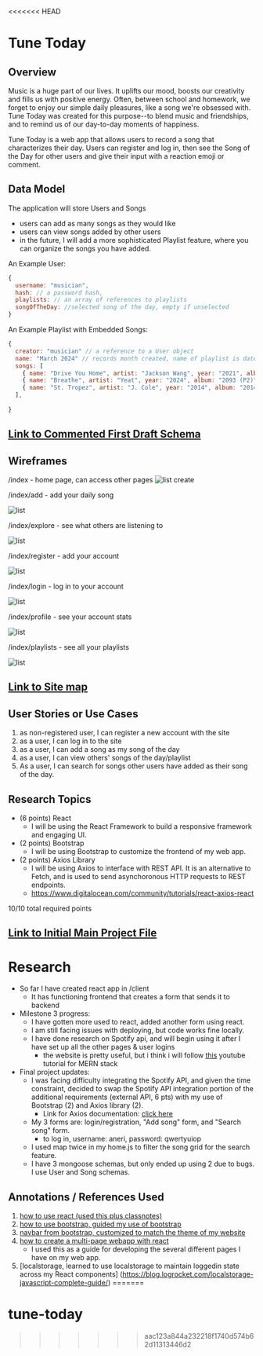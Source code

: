 <<<<<<< HEAD
# Tune Today 

## Overview

Music is a huge part of our lives. It uplifts our mood, boosts our creativity and fills us with positive energy. Often, between school and homework, we forget to enjoy our simple daily pleasures, like a song we're obsessed with. Tune Today was created for this purpose--to blend music and friendships, and to remind us of our day-to-day moments of happiness.

Tune Today is a web app that allows users to record a song that characterizes their day. Users can register and log in, then see the Song of the Day for other users and give their input with a reaction emoji or comment.


## Data Model

The application will store Users and Songs

* users can add as many songs as they would like
* users can view songs added by other users
* in the future, I will add a more sophisticated Playlist feature, where you can organize the songs you have added.

An Example User:

```javascript
{
  username: "musician",
  hash: // a password hash,
  playlists: // an array of references to playlists
  songOfTheDay: //selected song of the day, empty if unselected
}
```

An Example Playlist with Embedded Songs:

```javascript
{
  creator: "musician" // a reference to a User object
  name: "March 2024" // records month created, name of playlist is date created
  songs: [
    { name: "Drive You Home", artist: "Jackson Wang", year: "2021", album:"Drive You Home", dateRecorded: "1"},
    { name: "Breathe", artist: "Yeat", year: "2024", album: "2093 (P2)", dateRecorded: "2"},
    { name: "St. Tropez", artist: "J. Cole", year: "2014", album: "2014 Forest Hills Drive", dateRecorded: "3"},
  ],
  
}
```


## [Link to Commented First Draft Schema](db.mjs) 

## Wireframes

/index - home page, can access other pages
![list create](documentation/home-wireframe.png)

/index/add - add your daily song

![list](documentation/add-sitemap.png)

/index/explore - see what others are listening to

![list](documentation/explore-wireframe.png)

/index/register - add your account

![list](documentation/register%20-%20wireframe.png)

/index/login - log in to your account

![list](documentation/login-wireframe.png)

/index/profile - see your account stats

![list](documentation/profile-wireframe.png)

/index/playlists - see all your playlists

![list](documentation/playlists-wireframe.png)

## [Link to Site map](documentation/sitemap.png)

## User Stories or Use Cases

1. as non-registered user, I can register a new account with the site
2. as a user, I can log in to the site
3. as a user, I can add a song as my song of the day
4. as a user, I can view others' songs of the day/playlist
5. As a user, I can search for songs other users have added as their song of the day.

## Research Topics

* (6 points) React
    * I will be using the React Framework to build a responsive framework and engaging UI.
* (2 points) Bootstrap
    * I will be using Bootstrap to customize the frontend of my web app.
* (2 points) Axios Library
    * I will be using Axios to interface with REST API. It is an alternative to Fetch, and is used to send asynchoronous HTTP requests to REST endpoints.
    * https://www.digitalocean.com/community/tutorials/react-axios-react

10/10 total required points


## [Link to Initial Main Project File](app.mjs) 

# Research
* So far I have created react app in /client
  * It has functioning frontend that creates a form that sends it to backend
* Milestone 3 progress:
  * I have gotten more used to react, added another form using react. 
  * I am still facing issues with deploying, but code works fine locally.
  * I have done research on Spotify api, and will begin using it after I have set up all the other pages & user logins
    * the website is pretty useful, but i think i will follow [this](https://www.youtube.com/watch?v=1PWDxgqLmDA) youtube tutorial for MERN stack
* Final project updates:
    * I was facing difficulty integrating the Spotify API, and given the time constraint, decided to swap the Spotify API integration portion of the additional requirements (external API, 6 pts) with my use of Bootstrap (2) and Axios library (2).
        * Link for Axios documentation: [click here](https://www.digitalocean.com/community/tutorials/react-axios-react)
    * My 3 forms are: login/registration, "Add song" form, and "Search song" form. 
        * to log in, username: aneri, password: qwertyuiop
    * I used map twice in my home.js to filter the song grid for the search feature.
    * I have 3 mongoose schemas, but only ended up using 2 due to bugs. I use User and Song schemas.

## Annotations / References Used

1. [how to use react (used this plus classnotes)](https://react.dev/blog/2023/03/16/introducing-react-dev)
2. [how to use bootstrap, guided my use of bootstrap](https://getbootstrap.com/docs/5.3/getting-started/introduction/)
3. [navbar from bootstrap, customized to match the theme of my website](https://react-bootstrap.netlify.app/docs/components/navbar/)
4. [how to create a multi-page webapp with react](https://www.google.com/search?sca_esv=c23ff5f34ecefdf6&sca_upv=1&rlz=1C1RXQR_enUS1021US1021&sxsrf=ACQVn0_GLrQfVaAcsPtaxVKiURIw9H-hsg:1714081211796&q=how+to+make+multiple+pages+in+react&tbm=vid&source=lnms&prmd=visnbmtz&sa=X&sqi=2&ved=2ahUKEwig2_qNqt6FAxV5MVkFHVfOAhEQ0pQJegQIDhAB&biw=1500&bih=865&dpr=2#fpstate=ive&vld=cid:dc6a38f5,vid:xMNhDf5-hvk,st:0)
    * I used this as a guide for developing the several different pages I have on my web app.
5. [localstorage, learned to use localstorage to maintain loggedin state across my React components] (https://blog.logrocket.com/localstorage-javascript-complete-guide/)
=======
# tune-today
>>>>>>> aac123a844a232218f1740d574b62d11313446d2
